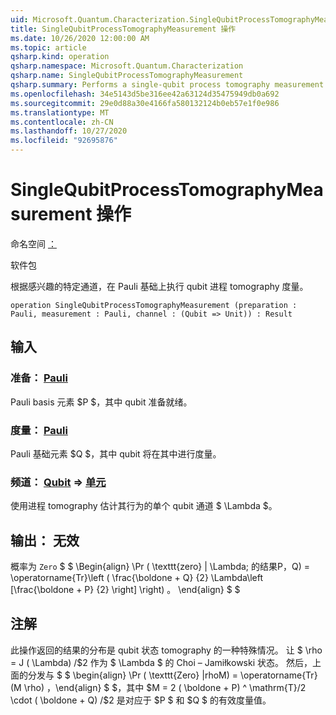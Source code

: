 ```yaml
---
uid: Microsoft.Quantum.Characterization.SingleQubitProcessTomographyMeasurement
title: SingleQubitProcessTomographyMeasurement 操作
ms.date: 10/26/2020 12:00:00 AM
ms.topic: article
qsharp.kind: operation
qsharp.namespace: Microsoft.Quantum.Characterization
qsharp.name: SingleQubitProcessTomographyMeasurement
qsharp.summary: Performs a single-qubit process tomography measurement in the Pauli basis, given a particular channel of interest.
ms.openlocfilehash: 34e5143d5be316ee42a63124d35475949db0a692
ms.sourcegitcommit: 29e0d88a30e4166fa580132124b0eb57e1f0e986
ms.translationtype: MT
ms.contentlocale: zh-CN
ms.lasthandoff: 10/27/2020
ms.locfileid: "92695876"
---
```

# <a name="singlequbitprocesstomographymeasurement-operation"></a>SingleQubitProcessTomographyMeasurement 操作

命名空间 [：](xref:Microsoft.Quantum.Characterization)

软件包 [](https://nuget.org/packages/)


根据感兴趣的特定通道，在 Pauli 基础上执行 qubit 进程 tomography 度量。

```qsharp
operation SingleQubitProcessTomographyMeasurement (preparation : Pauli, measurement : Pauli, channel : (Qubit => Unit)) : Result
```


## <a name="input"></a>输入

### <a name="preparation--pauli"></a>准备： [Pauli](xref:microsoft.quantum.lang-ref.pauli)

Pauli basis 元素 $P $，其中 qubit 准备就绪。


### <a name="measurement--pauli"></a>度量： [Pauli](xref:microsoft.quantum.lang-ref.pauli)

Pauli 基础元素 $Q $，其中 qubit 将在其中进行度量。


### <a name="channel--qubit--unit"></a>频道： [Qubit](xref:microsoft.quantum.lang-ref.qubit) => [单元](xref:microsoft.quantum.lang-ref.unit) 

使用进程 tomography 估计其行为的单个 qubit 通道 $ \Lambda $。



## <a name="output--__invalidresult__"></a>输出： __无效 <Result>__

概率为 `Zero` $ $ \Begin{align} \Pr ( \texttt{zero} | \Lambda; 的结果P，Q) = \operatorname{Tr}\left ( \frac{\boldone + Q} {2} \Lambda\left [\frac{\boldone + P} {2} \right] \right) 。
\end{align} $ $

## <a name="remarks"></a>注解

此操作返回的结果的分布是 qubit 状态 tomography 的一种特殊情况。 让 $ \rho = J ( \Lambda) /$2 作为 $ \Lambda $ 的 Choi – Jamiłkowski 状态。 然后，上面的分发与 $ $ \begin{align} \Pr ( \texttt{Zero} |rhoM) = \operatorname{Tr} (M \rho) ，\end{align} $ $，其中 $M = 2 ( \boldone + P) ^ \mathrm{T}/2 \cdot ( \boldone + Q) /$2 是对应于 $P $ 和 $Q $ 的有效度量值。